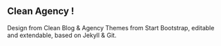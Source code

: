 ## Clean Agency ! 

Design from Clean Blog & Agency Themes from Start Bootstrap, editable and extendable, based on Jekyll & Git.
